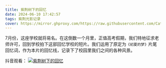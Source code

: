 ```yaml
---
title: 紫荆树下的回忆
date: 2024-06-10 17:42:57
tags: 紫荆光影记录
cover: https://mirror.ghproxy.com/https://raw.githubusercontent.com/CatalpaCute/image-hosting/main//Bauhinia-films/0610cover.png
---
```

7月份，这座学校就将易名。在这倒数一个月里，正值高考假期，我们特地征求老师许可，回到学校拍下这部回忆学校的短片。我们运用了原定为`《初夏的梦》`片尾回忆词，作为本片的回忆线，记录下了校园里我们之间的各种风景。

抖音观看：
[![紫荆树下的回忆](https://mirror.ghproxy.com/https://raw.githubusercontent.com/CatalpaCute/image-hosting/main//Bauhinia-films/6月8日.png "好想你好想你好想你好想你")](https://www.douyin.com/video/7378540664541252874)
